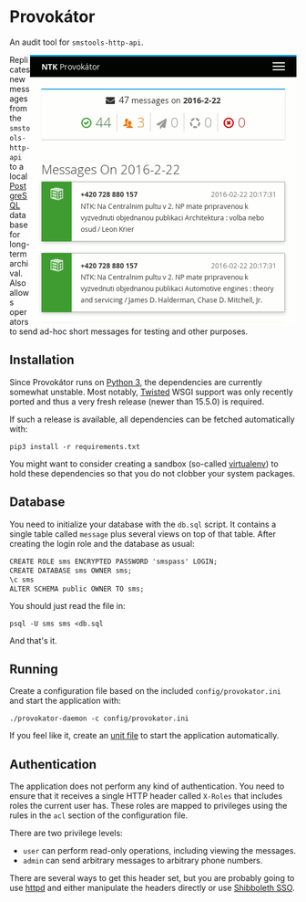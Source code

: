 # Provokátor

An audit tool for `smstools-http-api`.

<img alt="A Screenshot" src="screenshot.png" align="right"/>

Replicates new messages from the `smstools-http-api` to a local [PostgreSQL][] database for long-term archival. Also allows operators to send ad-hoc short messages for testing and other purposes.


## Installation

Since Provokátor runs on [Python 3][], the dependencies are currently somewhat unstable. Most notably, [Twisted][] WSGI support was only recently ported and thus a very fresh release (newer than 15.5.0) is required.

If such a release is available, all dependencies can be fetched automatically with:

    pip3 install -r requirements.txt

You might want to consider creating a sandbox (so-called [virtualenv][]) to hold these dependencies so that you do not clobber your system packages.


## Database

You need to initialize your database with the `db.sql` script. It contains a single table called `message` plus several views on top of that table. After creating the login role and the database as usual:

    CREATE ROLE sms ENCRYPTED PASSWORD 'smspass' LOGIN;
    CREATE DATABASE sms OWNER sms;
    \c sms
    ALTER SCHEMA public OWNER TO sms;

You should just read the file in:

    psql -U sms sms <db.sql

And that's it.


## Running

Create a configuration file based on the included `config/provokator.ini` and start the application with:

    ./provokator-daemon -c config/provokator.ini

If you feel like it, create an [unit file][] to start the application automatically.


## Authentication

The application does not perform any kind of authentication. You need to ensure that it receives a single HTTP header called `X-Roles` that includes roles the current user has. These roles are mapped to privileges using the rules in the `acl` section of the configuration file.

There are two privilege levels:

- `user` can perform read-only operations, including viewing the messages.
- `admin` can send arbitrary messages to arbitrary phone numbers.

There are several ways to get this header set, but you are probably going to use [httpd][] and either manipulate the headers directly or use [Shibboleth SSO][].


[PostgreSQL]: http://www.postgresql.org/
[Python 3]: https://en.wikipedia.org/wiki/History_of_Python#Version_3.0
[Twisted]: https://twistedmatrix.com/trac/
[virtualenv]: http://docs.python-guide.org/en/latest/dev/virtualenvs/
[unit file]: https://access.redhat.com/documentation/en-US/Red_Hat_Enterprise_Linux/7/html/System_Administrators_Guide/sect-Managing_Services_with_systemd-Unit_Files.html
[httpd]: https://httpd.apache.org/docs/2.4/
[Shibboleth SSO]: https://shibboleth.net/
